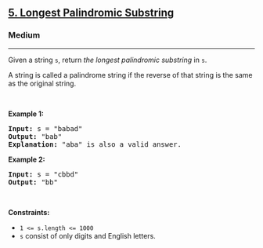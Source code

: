 <h2><a href="https://leetcode.com/problems/longest-palindromic-substring/">5. Longest Palindromic Substring</a></h2><h3>Medium</h3><hr><div data-read-aloud-multi-block="true"><p>Given a string <code>s</code>, return <em>the longest palindromic substring</em> in <code>s</code>.</p>

<p>A string is called a palindrome string if the reverse of that string is the same as the original string.</p>

<p>&nbsp;</p>
<p><strong>Example 1:</strong></p>

<pre><strong>Input:</strong> s = "babad"
<strong>Output:</strong> "bab"
<strong>Explanation:</strong> "aba" is also a valid answer.
</pre>

<p><strong>Example 2:</strong></p>

<pre><strong>Input:</strong> s = "cbbd"
<strong>Output:</strong> "bb"
</pre>

<p>&nbsp;</p>
<p><strong>Constraints:</strong></p>

<ul>
	<li><code>1 &lt;= s.length &lt;= 1000</code></li>
	<li><code>s</code> consist of only digits and English letters.</li>
</ul>
</div>